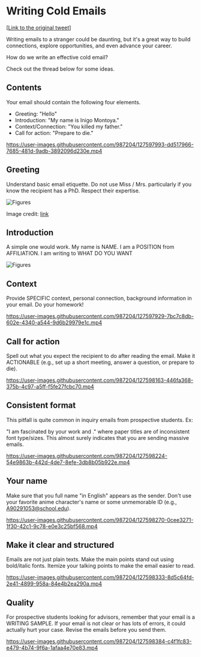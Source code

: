 # Writing Cold Emails

[[Link to the original tweet](https://twitter.com/jbhuang0604/status/1420611695848869892)]

Writing emails to a stranger could be daunting, but it's a great way to build connections, explore opportunities, and even advance your career.

How do we write an effective cold email? 

Check out the thread below for some ideas.


## Contents

Your email should contain the following four elements. 

- Greeting: "Hello"
- Introduction: "My name is Inigo Montoya."
- Context/Connection: "You killed my father."
- Call for action: "Prepare to die."


https://user-images.githubusercontent.com/987204/127597993-dd517966-7685-481d-9adb-3892096d230e.mp4


## Greeting

Understand basic email etiquette. Do not use Miss / Mrs. particularly if you know the recipient has a PhD. Respect their expertise. 

![Figures](https://pbs.twimg.com/media/E7cBs5DWEAAFWRq?format=jpg&name=large)

Image credit: [link](https://twitter.com/brandonbayne/status/1416508720683622407)


## Introduction

A simple one would work. My name is NAME. I am a POSITION from AFFILIATION. I am writing to WHAT DO YOU WANT

![Figures](https://media.giphy.com/media/Q7LP0tm86sBWIqjFCL/giphy.gif)

## Context
  
Provide SPECIFIC context, personal connection, background information in your email. Do your homework!

https://user-images.githubusercontent.com/987204/127597929-7bc7c8db-602e-4340-a544-9d6b29979e1c.mp4


## Call for action
  
Spell out what you expect the recipient to do after reading the email. Make it ACTIONABLE (e.g., set up a short meeting, answer a question, or prepare to die).


https://user-images.githubusercontent.com/987204/127598163-446fa368-375b-4c97-a5ff-f5fe27fcbc70.mp4

  
## Consistent format
  
This pitfall is quite common in inquiry emails from prospective students. Ex:

"I am fascinated by your work <paper A> and <paper B>." where paper titles are of inconsistent font type/sizes. This almost surely indicates that you are sending massive emails.

https://user-images.githubusercontent.com/987204/127598224-54e9863b-442d-4de7-8efe-3db8b05b922e.mp4

## Your name
  
Make sure that you full name "in English" appears as the sender. Don't use your favorite anime character's name or some unmemorable ID (e.g., A90291053@school.edu).

https://user-images.githubusercontent.com/987204/127598270-0cee3271-1f30-42c1-9c78-e0e3c25bf568.mp4


## Make it clear and structured
  
Emails are not just plain texts. Make the main points stand out using bold/italic fonts. Itemize your talking points to make the email easier to read.

https://user-images.githubusercontent.com/987204/127598333-8d5c64fd-2e41-4899-958a-84e4b2ea290a.mp4

## Quality
  
For prospective students looking for advisors, remember that your email is a WRITING SAMPLE. If your email is not clear or has lots of errors, it could actually hurt your case. Revise the emails before you send them.

https://user-images.githubusercontent.com/987204/127598384-c4f1fc83-e479-4b74-9f6a-1afaa4e70e83.mp4
